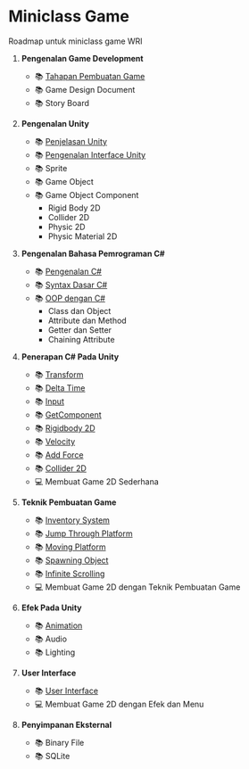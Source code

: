 # Miniclass Game

Roadmap untuk miniclass game WRI

1.  **Pengenalan Game Development**
    - :books: [Tahapan Pembuatan Game](materi/pengenalan-game-dev/tahapan-pembuatan-game.md)
    - :books: Game Design Document
    - :books: Story Board
2.  **Pengenalan Unity**
    - :books: [Penjelasan Unity](materi/pengenalan-unity/penjelasan-unity.md)
    - :books: [Pengenalan Interface Unity](materi/pengenalan-unity/pengenalan-interface-unity.md)
    - :books: Sprite
    - :books: Game Object
    - :books: Game Object Component
      - Rigid Body 2D
      - Collider 2D
      - Physic 2D
      - Physic Material 2D
3.  **Pengenalan Bahasa Pemrograman C#**

    - :books: [Pengenalan C#](materi/pengenalan-c-sharp/pengenalan-cSharp.md)
    - :books: [Syntax Dasar C#](materi/pengenalan-c-sharp/syntax-dasar-cSharp.md)
    - :books: [OOP dengan C#](materi/pengenalan-c-sharp/oop-dengan-cSharp.md)
      - Class dan Object
      - Attribute dan Method
      - Getter dan Setter
      - Chaining Attribute

4.  **Penerapan C# Pada Unity**

    - :books: [Transform](materi/penerapan-c-sharp-pada-unity/transform.md)
    - :books: [Delta Time](materi/penerapan-c-sharp-pada-unity/delta-time.md)
    - :books: [Input](materi/penerapan-c-sharp-pada-unity/input.md)
    - :books: [GetComponent](materi/penerapan-c-sharp-pada-unity/getcomponent.md)
    - :books: [Rigidbody 2D](materi/penerapan-c-sharp-pada-unity/rigidbody2d.md)
    - :books: [Velocity](materi/penerapan-c-sharp-pada-unity/velocity.md)
    - :books: [Add Force](materi/penerapan-c-sharp-pada-unity/addForce.md)
    - :books: [Collider 2D](materi/penerapan-c-sharp-pada-unity/collider2d.md)
    - :computer: Membuat Game 2D Sederhana

5.  **Teknik Pembuatan Game**

    - :books: [Inventory System](https://unity3d.com/learn/tutorials/projects/2d-game-kit/inventory-system)
    - :books: [Jump Through Platform](https://www.youtube.com/watch?v=acFYSKle6wY)
    - :books: [Moving Platform](https://www.youtube.com/watch?v=O6wlIqe2lTA)
    - :books: [Spawning Object](https://www.youtube.com/watch?v=tz2fRF2GnqY)
    - :books: [Infinite Scrolling](https://www.youtube.com/watch?v=IgZQjGyB9zg)
    - :computer: Membuat Game 2D dengan Teknik Pembuatan Game

6.  **Efek Pada Unity**

    - :books: [Animation](materi/efek-pada-unity/animation.md)
    - :books: Audio
    - :books: Lighting

7.  **User Interface**

    - :books: [User Interface](materi/user-interface/user-interface.md)
    - :computer: Membuat Game 2D dengan Efek dan Menu

8.  **Penyimpanan Eksternal**
    - :books: Binary File
    - :books: SQLite
